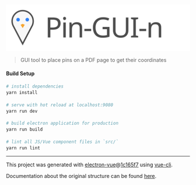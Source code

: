 <p align="center">
    <img src="static/logo.svg" />
</p>

> GUI tool to place pins on a PDF page to get their coordinates

#### Build Setup

``` bash
# install dependencies
yarn install

# serve with hot reload at localhost:9080
yarn run dev

# build electron application for production
yarn run build

# lint all JS/Vue component files in `src/`
yarn run lint

```

---

This project was generated with [electron-vue](https://github.com/SimulatedGREG/electron-vue)@[1c165f7](https://github.com/SimulatedGREG/electron-vue/tree/1c165f7c5e56edaf48be0fbb70838a1af26bb015) using [vue-cli](https://github.com/vuejs/vue-cli).

 Documentation about the original structure can be found [here](https://simulatedgreg.gitbooks.io/electron-vue/content/index.html).
